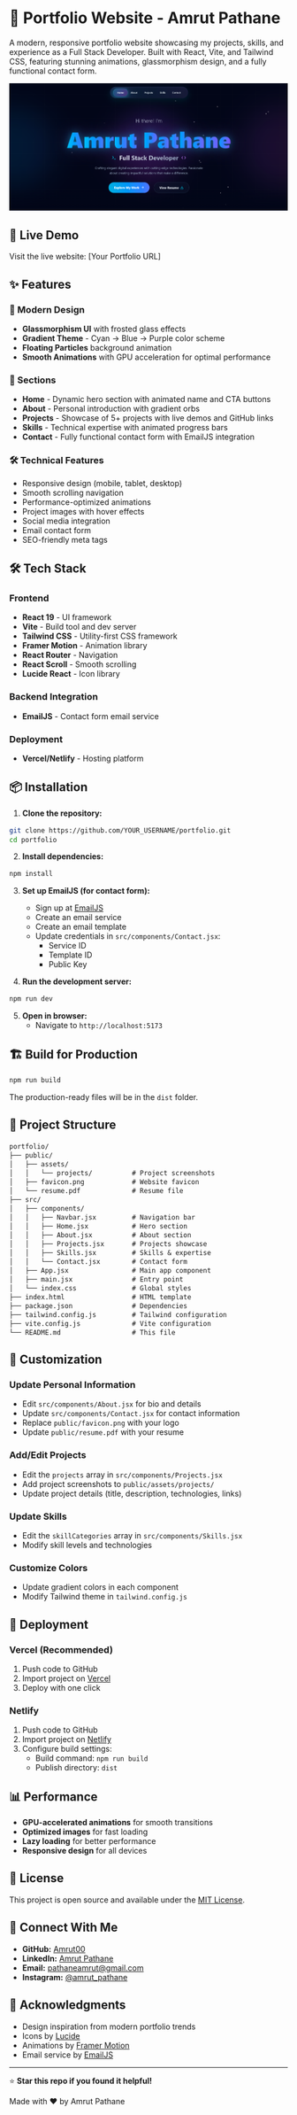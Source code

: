 # 🌟 Portfolio Website - Amrut Pathane

A modern, responsive portfolio website showcasing my projects, skills, and experience as a Full Stack Developer. Built with React, Vite, and Tailwind CSS, featuring stunning animations, glassmorphism design, and a fully functional contact form.

![Portfolio Preview](public/assets/projects/portfolio.png)

## 🚀 Live Demo

Visit the live website: [Your Portfolio URL]

## ✨ Features

### 🎨 Modern Design
- **Glassmorphism UI** with frosted glass effects
- **Gradient Theme** - Cyan → Blue → Purple color scheme
- **Floating Particles** background animation
- **Smooth Animations** with GPU acceleration for optimal performance

### 📱 Sections
- **Home** - Dynamic hero section with animated name and CTA buttons
- **About** - Personal introduction with gradient orbs
- **Projects** - Showcase of 5+ projects with live demos and GitHub links
- **Skills** - Technical expertise with animated progress bars
- **Contact** - Fully functional contact form with EmailJS integration

### 🛠️ Technical Features
- Responsive design (mobile, tablet, desktop)
- Smooth scrolling navigation
- Performance-optimized animations
- Project images with hover effects
- Social media integration
- Email contact form
- SEO-friendly meta tags

## 🛠️ Tech Stack

### Frontend
- **React 19** - UI framework
- **Vite** - Build tool and dev server
- **Tailwind CSS** - Utility-first CSS framework
- **Framer Motion** - Animation library
- **React Router** - Navigation
- **React Scroll** - Smooth scrolling
- **Lucide React** - Icon library

### Backend Integration
- **EmailJS** - Contact form email service

### Deployment
- **Vercel/Netlify** - Hosting platform

## 📦 Installation

1. **Clone the repository:**
```bash
git clone https://github.com/YOUR_USERNAME/portfolio.git
cd portfolio
```

2. **Install dependencies:**
```bash
npm install
```

3. **Set up EmailJS (for contact form):**
   - Sign up at [EmailJS](https://www.emailjs.com/)
   - Create an email service
   - Create an email template
   - Update credentials in `src/components/Contact.jsx`:
     - Service ID
     - Template ID
     - Public Key

4. **Run the development server:**
```bash
npm run dev
```

5. **Open in browser:**
   - Navigate to `http://localhost:5173`

## 🏗️ Build for Production

```bash
npm run build
```

The production-ready files will be in the `dist` folder.

## 📂 Project Structure

```
portfolio/
├── public/
│   ├── assets/
│   │   └── projects/          # Project screenshots
│   ├── favicon.png            # Website favicon
│   └── resume.pdf             # Resume file
├── src/
│   ├── components/
│   │   ├── Navbar.jsx         # Navigation bar
│   │   ├── Home.jsx           # Hero section
│   │   ├── About.jsx          # About section
│   │   ├── Projects.jsx       # Projects showcase
│   │   ├── Skills.jsx         # Skills & expertise
│   │   └── Contact.jsx        # Contact form
│   ├── App.jsx                # Main app component
│   ├── main.jsx               # Entry point
│   └── index.css              # Global styles
├── index.html                 # HTML template
├── package.json               # Dependencies
├── tailwind.config.js         # Tailwind configuration
├── vite.config.js             # Vite configuration
└── README.md                  # This file
```

## 🎨 Customization

### Update Personal Information
- Edit `src/components/About.jsx` for bio and details
- Update `src/components/Contact.jsx` for contact information
- Replace `public/favicon.png` with your logo
- Update `public/resume.pdf` with your resume

### Add/Edit Projects
- Edit the `projects` array in `src/components/Projects.jsx`
- Add project screenshots to `public/assets/projects/`
- Update project details (title, description, technologies, links)

### Update Skills
- Edit the `skillCategories` array in `src/components/Skills.jsx`
- Modify skill levels and technologies

### Customize Colors
- Update gradient colors in each component
- Modify Tailwind theme in `tailwind.config.js`

## 🚀 Deployment

### Vercel (Recommended)
1. Push code to GitHub
2. Import project on [Vercel](https://vercel.com)
3. Deploy with one click

### Netlify
1. Push code to GitHub
2. Import project on [Netlify](https://www.netlify.com)
3. Configure build settings:
   - Build command: `npm run build`
   - Publish directory: `dist`

## 📊 Performance

- **GPU-accelerated animations** for smooth transitions
- **Optimized images** for fast loading
- **Lazy loading** for better performance
- **Responsive design** for all devices

## 📝 License

This project is open source and available under the [MIT License](LICENSE).

## 🤝 Connect With Me

- **GitHub:** [Amrut00](https://github.com/Amrut00)
- **LinkedIn:** [Amrut Pathane](https://www.linkedin.com/in/amrut-pathane/)
- **Email:** pathaneamrut@gmail.com
- **Instagram:** [@amrut_pathane](https://www.instagram.com/amrut_pathane/)

## 🙏 Acknowledgments

- Design inspiration from modern portfolio trends
- Icons by [Lucide](https://lucide.dev/)
- Animations by [Framer Motion](https://www.framer.com/motion/)
- Email service by [EmailJS](https://www.emailjs.com/)

---

⭐ **Star this repo if you found it helpful!**

Made with ❤️ by Amrut Pathane
